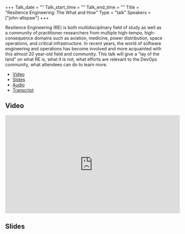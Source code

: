 +++
Talk_date = ""
Talk_start_time = ""
Talk_end_time = ""
Title = "Resilience Engineering: The What and How"
Type = "talk"
Speakers = ["john-allspaw"]
+++

Resilience Engineering (RE) is both multidisciplinary field of study as well as a community of practitioner-researchers from multiple high-tempo, high-consequence domains such as aviation, medicine, power distribution, space operations, and critical infrastructure. In recent years, the world of software engineering and operations has become involved and more acquainted with this almost 20 year-old field and community. This talk will give a "lay of the land" on what RE is, what it is not, what efforts are relevant to the DevOps community, what attendees can do to learn more.

* [Video](https://youtu.be/9f4-Z8Tasa8)
* [Slides](https://speakerdeck.com/jallspaw/resilience-engineering-how-and-what)
* [Audio](http://traffic.libsyn.com/devopsdays/resilience-engineeing-john-allspaw.mp3)
* [Transcript](/events/2019-washington-dc/transcripts/resilience-engineering.pdf")


## Video

<iframe width="560" height="315" src="https://www.youtube.com/embed/9f4-Z8Tasa8" frameborder="0" allow="accelerometer; autoplay; encrypted-media; gyroscope; picture-in-picture" allowfullscreen></iframe>

## Slides

<script async class="speakerdeck-embed" data-id="7e3f47066e4a426fb735b05e0faa37ce" data-ratio="1.77777777777778" src="//speakerdeck.com/assets/embed.js"></script>
